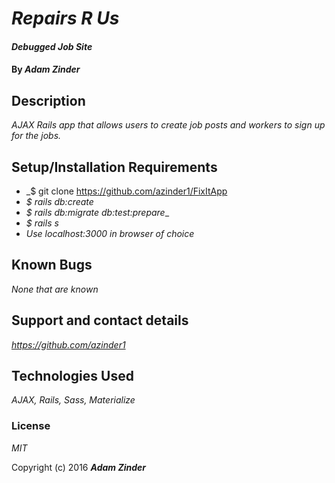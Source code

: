 # _Repairs R Us_

#### _Debugged Job Site_

#### By _**Adam Zinder**_

## Description

_AJAX Rails app that allows users to create job posts and workers to sign up for the jobs._

## Setup/Installation Requirements

* _$ git clone https://github.com/azinder1/FixItApp
* _$ rails db:create_
* _$ rails db:migrate db:test:prepare__
* _$ rails s_
* _Use localhost:3000 in browser of choice_

## Known Bugs

_None that are known_

## Support and contact details

_https://github.com/azinder1_

## Technologies Used

_AJAX, Rails, Sass, Materialize_

### License

*MIT*

Copyright (c) 2016 **_Adam Zinder_**
